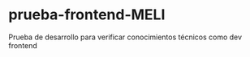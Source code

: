 # prueba-frontend-MELI
Prueba de desarrollo para verificar conocimientos técnicos como dev frontend
